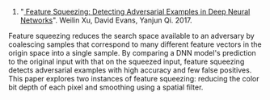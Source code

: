 1. "[ Feature Squeezing: Detecting Adversarial Examples in Deep Neural Networks](https://arxiv.org/abs/1704.01155)". Weilin Xu, David Evans, Yanjun Qi. 2017.

Feature squeezing reduces the search space available to an adversary by coalescing samples that correspond to many different feature vectors in the origin space into a single sample. By comparing a DNN model's prediction to the original input with that on the squeezed input, feature squeezing detects adversarial examples with high accuracy and few false positives. This paper explores two instances of feature squeezing: reducing the color bit depth of each pixel and smoothing using a spatial filter.	
